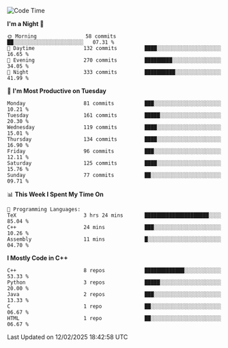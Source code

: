 <!--START_SECTION:waka-->
![Code Time](http://img.shields.io/badge/Code%20Time-265%20hrs%2035%20mins-blue)

**I'm a Night 🦉** 

```text
🌞 Morning                58 commits          ██░░░░░░░░░░░░░░░░░░░░░░░   07.31 % 
🌆 Daytime                132 commits         ████░░░░░░░░░░░░░░░░░░░░░   16.65 % 
🌃 Evening                270 commits         █████████░░░░░░░░░░░░░░░░   34.05 % 
🌙 Night                  333 commits         ██████████░░░░░░░░░░░░░░░   41.99 % 
```
📅 **I'm Most Productive on Tuesday** 

```text
Monday                   81 commits          ███░░░░░░░░░░░░░░░░░░░░░░   10.21 % 
Tuesday                  161 commits         █████░░░░░░░░░░░░░░░░░░░░   20.30 % 
Wednesday                119 commits         ████░░░░░░░░░░░░░░░░░░░░░   15.01 % 
Thursday                 134 commits         ████░░░░░░░░░░░░░░░░░░░░░   16.90 % 
Friday                   96 commits          ███░░░░░░░░░░░░░░░░░░░░░░   12.11 % 
Saturday                 125 commits         ████░░░░░░░░░░░░░░░░░░░░░   15.76 % 
Sunday                   77 commits          ██░░░░░░░░░░░░░░░░░░░░░░░   09.71 % 
```


📊 **This Week I Spent My Time On** 

```text
💬 Programming Languages: 
TeX                      3 hrs 24 mins       █████████████████████░░░░   85.04 % 
C++                      24 mins             ███░░░░░░░░░░░░░░░░░░░░░░   10.26 % 
Assembly                 11 mins             █░░░░░░░░░░░░░░░░░░░░░░░░   04.70 % 
```

**I Mostly Code in C++** 

```text
C++                      8 repos             █████████████░░░░░░░░░░░░   53.33 % 
Python                   3 repos             █████░░░░░░░░░░░░░░░░░░░░   20.00 % 
Java                     2 repos             ███░░░░░░░░░░░░░░░░░░░░░░   13.33 % 
C                        1 repo              ██░░░░░░░░░░░░░░░░░░░░░░░   06.67 % 
HTML                     1 repo              ██░░░░░░░░░░░░░░░░░░░░░░░   06.67 % 
```




 Last Updated on 12/02/2025 18:42:58 UTC
<!--END_SECTION:waka-->
